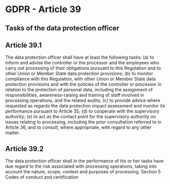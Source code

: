 # GDPR - Article 39
## Tasks of the data protection officer

  
## Article 39.1
The data protection officer shall have at least the following tasks:
(a) to inform and advise the controller or the processor and the employees who carry out processing of their obligations pursuant to this Regulation and to other Union or Member State data protection provisions;
(b) to monitor compliance with this Regulation, with other Union or Member State data protection provisions and with the policies of the controller or processor in relation to the protection of personal data, including the assignment of responsibilities, awareness-raising and training of staff involved in processing operations, and the related audits;
(c) to provide advice where requested as regards the data protection impact assessment and monitor its performance pursuant to Article 35;
(d) to cooperate with the supervisory authority;
(e) to act as the contact point for the supervisory authority on issues relating to processing, including the prior consultation referred to in Article 36, and to consult, where appropriate, with regard to any other matter.
  
## Article 39.2
The data protection officer shall in the performance of his or her tasks have due regard to the risk associated with processing operations, taking into account the nature, scope, context and purposes of processing.
<span class="expanded">Section 5
<span class="bold"><span class="expanded">Codes of conduct and certification
  